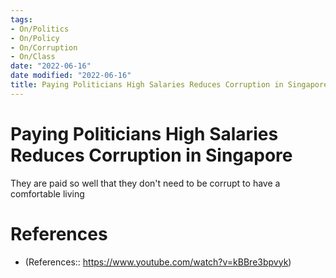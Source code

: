 ```yaml
---
tags:
- On/Politics
- On/Policy
- On/Corruption
- On/Class
date: "2022-06-16"
date modified: "2022-06-16"
title: Paying Politicians High Salaries Reduces Corruption in Singapore
---
```


# Paying Politicians High Salaries Reduces Corruption in Singapore
They are paid so well that they don't need to be corrupt to have a comfortable living

# References
- (References:: https://www.youtube.com/watch?v=kBBre3bpvyk)
